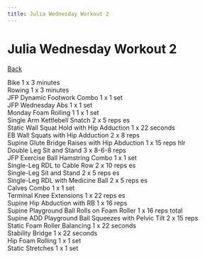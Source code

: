 ```yaml
---
title: Julia Wednesday Workout 2
---
```


# Julia Wednesday Workout 2

[Back](./index)

Bike 1 x 3 minutes<br>
Rowing 1 x 3 minutes<br>
JFP Dynamic Footwork Combo 1 x 1 set<br>
JFP Wednesday Abs 1 x 1 set<br>
Monday Foam Rolling 1 1 x 1 set<br>
Single Arm Kettlebell Snatch 2 x 5 reps es<br>
Static Wall Squat Hold with Hip Adduction 1 x 22 seconds<br>
EB Wall Squats with Hip Adduction 2 x 8 reps<br>
Supine Glute Bridge Raises with Hip Abduction 1 x 15 reps hlr<br>
Double Leg Sit and Stand 3 x 8-6-8 reps<br>
JFP Exercise Ball Hamstring Combo 1 x 1 set<br>
Single-Leg RDL to Cable Row 2 x 10 reps es<br>
Single-Leg Sit and Stand 2 x 5 reps es<br>
Single-Leg RDL with Medicine Ball 2 x 5 reps es<br>
Calves Combo 1 x 1 set<br>
Terminal Knee Extensions 1 x 22 reps es<br>
Supine Hip Abduction with RB 1 x 16 reps<br>
Supine Playground Ball Rolls on Foam Roller 1 x 16 reps total<br>
Supine ADD Playground Ball Squeezes with Pelvic Tilt 2 x 15 reps	<br>
Static Foam Roller Balancing 1 x 22 seconds<br>
Stability Bridge 1 x 22 seconds<br>
Hip Foam Rolling 1 x 1 set<br>
Static Stretches 1 x 1 set<br>
